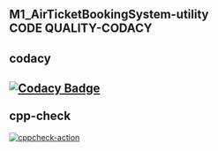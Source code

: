 M1_AirTicketBookingSystem-utility <br/>
CODE QUALITY-CODACY <br/>
---
codacy
---

[![Codacy Badge](https://app.codacy.com/project/badge/Grade/0406d6eabfd14a778101aecffb94b180)](https://www.codacy.com/gh/Akhilsk55/M1_AirTicketBookingSystem-utility/dashboard?utm_source=github.com&amp;utm_medium=referral&amp;utm_content=Akhilsk55/M1_AirTicketBookingSystem-utility&amp;utm_campaign=Badge_Grade)<br/>
<br/>
cpp-check
---
[![cppcheck-action](https://github.com/Akhilsk55/M1_AirTicketBookingSystem-utility/actions/workflows/cppcheck.yml/badge.svg)](https://github.com/Akhilsk55/M1_AirTicketBookingSystem-utility/actions/workflows/cppcheck.yml)
 
